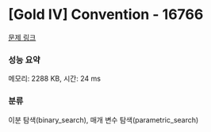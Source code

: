 # [Gold IV] Convention - 16766 

[문제 링크](https://www.acmicpc.net/problem/16766) 

### 성능 요약

메모리: 2288 KB, 시간: 24 ms

### 분류

이분 탐색(binary_search), 매개 변수 탐색(parametric_search)

